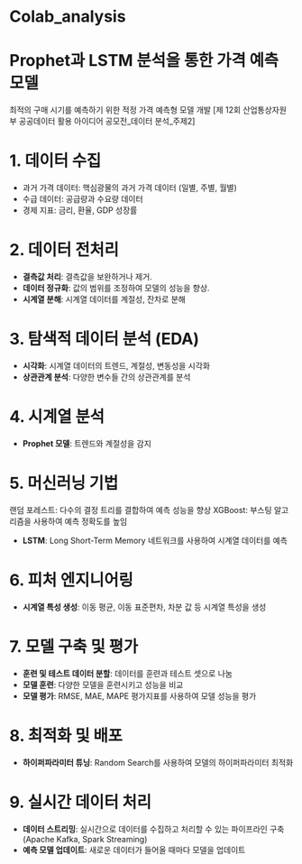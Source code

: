 # Colab_analysis
# Prophet과 LSTM 분석을 통한 가격 예측 모델
최적의 구매 시기를 예측하기 위한 적정 가격 예측형 모델 개발 
[제 12회 산업통상자원부 공공데이터 활용 아이디어 공모전_데이터 분석_주제2]

# 1. 데이터 수집
- 과거 가격 데이터: 핵심광물의 과거 가격 데이터 (일별, 주별, 월별)
- 수급 데이터: 공급량과 수요량 데이터
- 경제 지표: 금리, 환율, GDP 성장률

# 2. 데이터 전처리
- **결측값 처리**: 결측값을 보완하거나 제거.
- **데이터 정규화**: 값의 범위를 조정하여 모델의 성능을 향상.
- **시계열 분해**: 시계열 데이터를 계절성, 잔차로 분해
  
# 3. 탐색적 데이터 분석 (EDA)
- **시각화**: 시계열 데이터의 트렌드, 계절성, 변동성을 시각화
- **상관관계 분석**: 다양한 변수들 간의 상관관계를 분석

# 4. 시계열 분석
- **Prophet 모델**: 트렌드와 계절성을 감지

# 5. 머신러닝 기법
랜덤 포레스트: 다수의 결정 트리를 결합하여 예측 성능을 향상
XGBoost: 부스팅 알고리즘을 사용하여 예측 정확도를 높임
- **LSTM**: Long Short-Term Memory 네트워크를 사용하여 시계열 데이터를 예측

# 6. 피처 엔지니어링
- **시계열 특성 생성**: 이동 평균, 이동 표준편차, 차분 값 등 시계열 특성을 생성

# 7. 모델 구축 및 평가
- **훈련 및 테스트 데이터 분할**: 데이터를 훈련과 테스트 셋으로 나눔
- **모델 훈련**: 다양한 모델을 훈련시키고 성능을 비교
- **모델 평가**: RMSE, MAE, MAPE 평가지표를 사용하여 모델 성능을 평가

# 8. 최적화 및 배포
- **하이퍼파라미터 튜닝**: Random Search를 사용하여 모델의 하이퍼파라미터 최적화

# 9. 실시간 데이터 처리
- **데이터 스트리밍**: 실시간으로 데이터를 수집하고 처리할 수 있는 파이프라인 구축 (Apache Kafka, Spark Streaming)
- **예측 모델 업데이트**: 새로운 데이터가 들어올 때마다 모델을 업데이트
